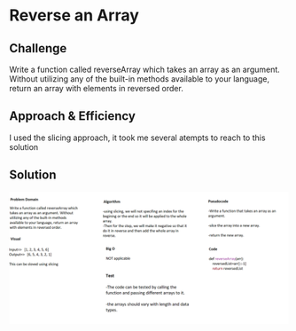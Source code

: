 # Reverse an Array


## Challenge
Write a function called reverseArray which takes an array as an argument. Without utilizing any of the built-in methods available to your language, return an array with elements in reversed order.
## Approach & Efficiency
I used the slicing approach, it took me several atempts to reach to this solution
## Solution
![demo](assets/array_reverse.png)

